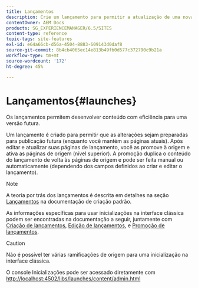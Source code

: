 ```yaml
---
title: Lançamentos
description: Crie um lançamento para permitir a atualização de uma nova versão de páginas da Web para ativação futura. Ao criar uma inicialização, especifique um título e a página de origem.
contentOwner: AEM Docs
products: SG_EXPERIENCEMANAGER/6.5/SITES
content-type: reference
topic-tags: site-features
exl-id: e64a66cb-d56a-4504-8883-609143d0daf8
source-git-commit: 8b4cb4065ec14e813b49fb0d577c372790c9b21a
workflow-type: tm+mt
source-wordcount: '172'
ht-degree: 45%

---
```


# Lançamentos{#launches}

Os lançamentos permitem desenvolver conteúdo com eficiência para uma versão futura.

Um lançamento é criado para permitir que as alterações sejam preparadas para publicação futura (enquanto você mantém as páginas atuais). Após editar e atualizar suas páginas de lançamento, você as promove à origem e ativa as páginas de origem (nível superior). A promoção duplica o conteúdo do lançamento de volta às páginas de origem e pode ser feita manual ou automaticamente (dependendo dos campos definidos ao criar e editar o lançamento).

>[!NOTE]
>
>A teoria por trás dos lançamentos é descrita em detalhes na seção [Lançamentos](/help/sites-authoring/launches.md) na documentação de criação padrão.
>
>As informações específicas para usar inicializações na interface clássica podem ser encontradas na documentação a seguir, juntamente com [Criação de lançamentos](/help/sites-classic-ui-authoring/classic-launches-creating.md), [Edição de lançamentos](/help/sites-classic-ui-authoring/classic-launches-editing.md), e [Promoção de lançamentos](/help/sites-classic-ui-authoring/classic-launches-promoting.md).

>[!CAUTION]
>
>Não é possível ter várias ramificações de origem para uma inicialização na interface clássica.

O console Inicializações pode ser acessado diretamente com [http://localhost:4502/libs/launches/content/admin.html](http://localhost:4502/libs/launches/content/admin.html)
